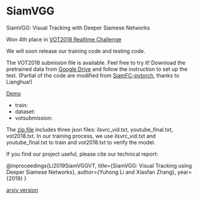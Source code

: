 # SiamVGG
SiamVGG: Visual Tracking with Deeper Siamese Networks

Won 4th place in [VOT2018 Realtime Challenge](http://www.votchallenge.net/vot2018/)

We will soon release our training code and testing code.

The VOT2018 submision file is available. Feel free to try it! Download the pretrained data from [Google Drive](https://drive.google.com/file/d/13rx9kMJ1lwpics1Qr9_uKjloqLHfMaoU/view?usp=sharing) and follow the instruction to set up the test. (Partial of the code are modified from [SiamFC-pytorch](https://github.com/huanglianghua/siamfc-pytorch), thanks to Lianghua!)

[Demo](https://www.youtube.com/watch?v=cvP64cmiAmY)

* train:
* dataset:
* votsubmission:

The [zip file](https://drive.google.com/open?id=13aC_2stCEU0VoiIpp6wgudenUSVye74b) includes three json files: ilsvrc_vid.txt, youtube_final.txt, vot2018.txt. In our training process, we use ilsvrc_vid.txt and youtube_final.txt to train and vot2018.txt to verify the model.

If you find our project useful, please cite our technical report:

@inproceedings{Li2019SiamVGGVT,
  title={SiamVGG: Visual Tracking using Deeper Siamese Networks},
  author={Yuhong Li and Xiaofan Zhang},
  year={2019}
}

[arxiv version](https://arxiv.org/abs/1902.02804)
